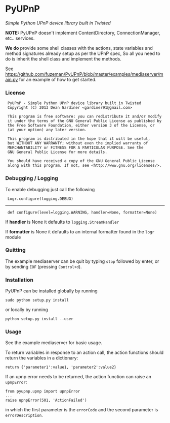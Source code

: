 PyUPnP
======
*Simple Python UPnP device library built in Twisted*

**NOTE:** PyUPnP doesn't implement ContentDirectory, ConnectionManager, etc.. services.

**We do** provide some shell classes with the actions, state variables and method signatures
already setup as per the UPnP spec, So all you need to do is inherit the shell class and
implement the methods.

See https://github.com/fuzeman/PyUPnP/blob/master/examples/mediaserver/main.py
for an example of how to get started.

### License ###

     PyUPnP - Simple Python UPnP device library built in Twisted
     Copyright (C) 2013 Dean Gardiner <gardiner91@gmail.com>
     
     This program is free software: you can redistribute it and/or modify
     it under the terms of the GNU General Public License as published by
     the Free Software Foundation, either version 3 of the License, or
     (at your option) any later version.
     
     This program is distributed in the hope that it will be useful,
     but WITHOUT ANY WARRANTY; without even the implied warranty of
     MERCHANTABILITY or FITNESS FOR A PARTICULAR PURPOSE. See the
     GNU General Public License for more details.
     
     You should have received a copy of the GNU General Public License
     along with this program. If not, see <http://www.gnu.org/licenses/>.

### Debugging / Logging ###

To enable debugging just call the following

     Logr.configure(logging.DEBUG)

----

     def configure(level=logging.WARNING, handler=None, formatter=None)

If **handler** is None it defaults to `logging.StreamHandler`

If **formatter** is None it defaults to an internal formatter found in the `logr` module

### Quitting
The example mediaserver can be quit by typing `stop` followed by enter, or by sending `EOF` (pressing `Control+d`).

### Installation
PyUPnP can be installed globally by running

    sudo python setup.py install

or locally by running

    python setup.py install --user


### Usage
See the example mediaserver for basic usage.

To return variables in response to an action call, the action functions should return the variables 
in a dictionary:
```
return {'parameter1':value1, 'parameter2':value2}
```

If an upnp error needs to be returned, the action function can raise an `upnpError`:
```
from pyupnp.upnp import upnpError
...
raise upnpError(501, 'ActionFailed')
```
in which the first parameter is the `errorCode` and the second parameter is `errorDescription`.

